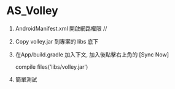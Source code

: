 # AS_Volley

1. AndroidManifest.xml 開啟網路權限
//<uses-permission android:name="android.permission.INTERNET" />

2. Copy volley.jar 到專案的 libs 底下

3. 在App/build.gradle 加入下文, 加入後點擊右上角的 [Sync Now]
    
	compile files('libs/volley.jar')

4. 簡單測試
